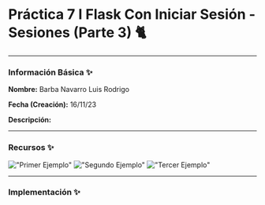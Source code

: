# Práctica 7 I Flask Con Iniciar Sesión - Sesiones (Parte 3) 🐈

---

### Información Básica ✨

**Nombre:** Barba Navarro Luis Rodrigo

**Fecha (Creación):** 16/11/23

**Descripción:**

---

### Recursos ✨

!["Primer Ejemplo"](https://i.imgur.com/HTqAhYO.png)
!["Segundo Ejemplo"](https://i.imgur.com/t7ScACX.png)
!["Tercer Ejemplo"](https://i.imgur.com/EuiM0kZ.png)

---

### Implementación ✨
